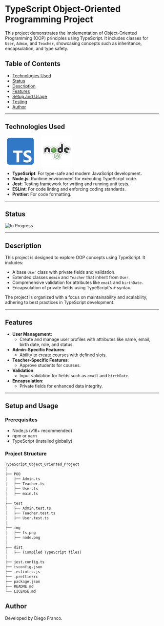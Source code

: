 # TypeScript Object-Oriented Programming Project

This project demonstrates the implementation of Object-Oriented Programming (OOP) principles using TypeScript. It includes classes for `User`, `Admin`, and `Teacher`, showcasing concepts such as inheritance, encapsulation, and type safety.

## Table of Contents

- [Technologies Used](#technologies-used)
- [Status](#status)
- [Description](#description)
- [Features](#features)
- [Setup and Usage](#setup-and-usage)
- [Testing](#testing)
- [Author](#author)

---

## Technologies Used

<div style="display: flex; flex-direction: row;">
  <img src="images/ts.png" alt="TypeScript Logo" width="100" style="margin-right: 20px;"/>
  <img src="images/node.png" alt="Node.js Logo" width="100" style="margin-right: 20px;"/>
</div>

- **TypeScript**: For type-safe and modern JavaScript development.
- **Node.js**: Runtime environment for executing TypeScript code.
- **Jest**: Testing framework for writing and running unit tests.
- **ESLint**: For code linting and enforcing coding standards.
- **Prettier**: For code formatting.

---

## Status

![In Progress](http://img.shields.io/static/v1?label=STATUS&message=IN%20PROGRESS&color=YELLOW&style=for-the-badge)

---

## Description

This project is designed to explore OOP concepts using TypeScript. It includes:
- A base `User` class with private fields and validation.
- Extended classes `Admin` and `Teacher` that inherit from `User`.
- Comprehensive validation for attributes like `email` and `birthDate`.
- Encapsulation of private fields using TypeScript's `#` syntax.

The project is organized with a focus on maintainability and scalability, adhering to best practices in TypeScript development.

---

## Features

- **User Management**:
  - Create and manage user profiles with attributes like name, email, birth date, role, and status.
- **Admin-Specific Features**:
  - Ability to create courses with defined slots.
- **Teacher-Specific Features**:
  - Approve students for courses.
- **Validation**:
  - Input validation for fields such as `email` and `birthDate`.
- **Encapsulation**:
  - Private fields for enhanced data integrity.

---

## Setup and Usage

### Prerequisites

- Node.js (v16+ recommended)
- npm or yarn
- TypeScript (installed globally)

### Project Structure

  ```
  TypeScript_Object_Oriented_Project
  │
  ├── POO
  │   ├── Admin.ts
  │   ├── Teacher.ts
  │   ├── User.ts
  │   ├── main.ts
  │
  ├── test
  │   ├── Admin.test.ts
  │   ├── Teacher.test.ts
  │   ├── User.test.ts
  │
  ├── img
  │   ├── ts.png
  │   ├── node.png
  │
  ├── dist
  │   ├── (Compiled TypeScript files)
  │
  ├── jest.config.ts
  ├── tsconfig.json
  ├── .eslintrc.js
  ├── .prettierrc
  ├── package.json
  ├── README.md
  └── LICENSE.md
  ```

## Author
Developed by Diego Franco.